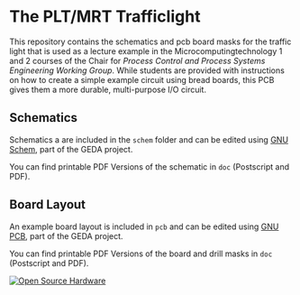 # The PLT/MRT Trafficlight

This repository contains the schematics and pcb board masks for the traffic light that is used as a lecture example in the Microcomputingtechnology 1 and 2 courses of the Chair for *Process Control and Process Systems Engineering Working Group*. While students are provided with instructions on how to create a simple example circuit using bread boards, this PCB gives them a more durable, multi-purpose I/O circuit.

## Schematics

Schematics a are included in the `schem` folder and can be edited using [GNU Schem](http://wiki.geda-project.org/geda:gaf#utilities_for_schematics), part of the GEDA project.

You can find printable PDF Versions of the schematic in `doc` (Postscript and PDF).

## Board Layout

An example board layout is included in `pcb` and can be edited using [GNU PCB](http://pcb.geda-project.org), part of the GEDA project.

You can find printable PDF Versions of the board and drill masks in `doc` (Postscript and PDF).


[![Open Source Hardware](https://upload.wikimedia.org/wikipedia/commons/thumb/f/fd/Open-source-hardware-logo.svg/200px-Open-source-hardware-logo.svg.png)](https://solderpad.org/licenses/SHL-2.0/)
